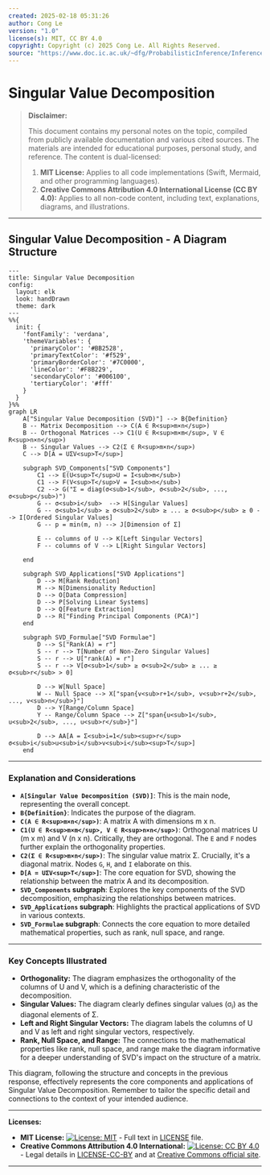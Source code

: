 ```yaml
---
created: 2025-02-18 05:31:26
author: Cong Le
version: "1.0"
license(s): MIT, CC BY 4.0
copyright: Copyright (c) 2025 Cong Le. All Rights Reserved.
source: "https://www.doc.ic.ac.uk/~dfg/ProbabilisticInference/InferenceAndMachineLearningNotes.pdf"
---
```




# Singular Value Decomposition
> **Disclaimer:**
>
> This document contains my personal notes on the topic,
> compiled from publicly available documentation and various cited sources.
> The materials are intended for educational purposes, personal study, and reference.
> The content is dual-licensed:
> 1. **MIT License:** Applies to all code implementations (Swift, Mermaid, and other programming languages).
> 2. **Creative Commons Attribution 4.0 International License (CC BY 4.0):** Applies to all non-code content, including text, explanations, diagrams, and illustrations.
---


## Singular Value Decomposition - A Diagram Structure




```mermaid
---
title: Singular Value Decomposition
config:
  layout: elk
  look: handDrawn
  theme: dark
---
%%{
  init: {
    'fontFamily': 'verdana',
    'themeVariables': {
      'primaryColor': '#BB2528',
      'primaryTextColor': '#f529',
      'primaryBorderColor': '#7C0000',
      'lineColor': '#F8B229',
      'secondaryColor': '#006100',
      'tertiaryColor': '#fff'
    }
  }
}%%
graph LR
    A["Singular Value Decomposition (SVD)"] --> B{Definition}
    B -- Matrix Decomposition --> C(A ∈ R<sup>m×n</sup>)
    B -- Orthogonal Matrices --> C1(U ∈ R<sup>m×m</sup>, V ∈ R<sup>n×n</sup>)
    B -- Singular Values --> C2(Σ ∈ R<sup>m×n</sup>)
    C --> D[A = UΣV<sup>T</sup>]
    
    subgraph SVD_Components["SVD Components"]
        C1 --> E(U<sup>T</sup>U = I<sub>m</sub>)
        C1 --> F(V<sup>T</sup>V = I<sub>n</sub>)
        C2 --> G("Σ = diag(σ<sub>1</sub>, σ<sub>2</sub>, ..., σ<sub>p</sub>)")
        G -- σ<sub>i</sub>  --> H[Singular Values]
        G -- σ<sub>1</sub> ≥ σ<sub>2</sub> ≥ ... ≥ σ<sub>p</sub> ≥ 0 --> I[Ordered Singular Values]
        G -- p = min(m, n) --> J[Dimension of Σ]

        E -- columns of U --> K[Left Singular Vectors]
        F -- columns of V --> L[Right Singular Vectors]
    
    end
    
    subgraph SVD_Applications["SVD Applications"]
        D --> M[Rank Reduction]
        M --> N[Dimensionality Reduction]
        D --> O[Data Compression]
        D --> P[Solving Linear Systems]
        D --> Q[Feature Extraction]
        D --> R["Finding Principal Components (PCA)"]
    end
    
    subgraph SVD_Formulae["SVD Formulae"]
        D --> S["Rank(A) = r"]
        S -- r --> T[Number of Non-Zero Singular Values]
        S -- r --> U["rank(A) = r"]
        S -- r --> V[σ<sub>1</sub> ≥ σ<sub>2</sub> ≥ ... ≥ σ<sub>r</sub> > 0]

        D --> W[Null Space]
        W -- Null Space --> X["span{v<sub>r+1</sub>, v<sub>r+2</sub>, ..., v<sub>n</sub>}"]
        D --> Y[Range/Column Space]
        Y -- Range/Column Space --> Z["span{u<sub>1</sub>, u<sub>2</sub>, ..., u<sub>r</sub>}"]

        D --> AA[A = Σ<sub>i=1</sub><sup>r</sup> σ<sub>i</sub>u<sub>i</sub>v<sub>i</sub><sup>T</sup>]
    end

```

---

### Explanation and Considerations

* **`A[Singular Value Decomposition (SVD)]`**:  This is the main node, representing the overall concept.
* **`B{Definition}`**:  Indicates the purpose of the diagram.
* **`C(A ∈ R<sup>m×n</sup>)`**:  A matrix A with dimensions m x n.
* **`C1(U ∈ R<sup>m×m</sup>, V ∈ R<sup>n×n</sup>)`**: Orthogonal matrices U (m x m) and V (n x n).  Critically, they are orthogonal.  The `E` and `F` nodes further explain the orthogonality properties.
* **`C2(Σ ∈ R<sup>m×n</sup>)`**:  The singular value matrix Σ.  Crucially, it's a diagonal matrix.  Nodes `G`, `H`, and `I` elaborate on this.
* **`D[A = UΣV<sup>T</sup>]`**: The core equation for SVD, showing the relationship between the matrix A and its decomposition.
* **`SVD_Components` subgraph**:  Explores the key components of the SVD decomposition, emphasizing the relationships between matrices.
* **`SVD_Applications` subgraph**:  Highlights the practical applications of SVD in various contexts.
* **`SVD_Formulae` subgraph**:  Connects the core equation to more detailed mathematical properties, such as rank, null space, and range.

---


### Key Concepts Illustrated

* **Orthogonality:** The diagram emphasizes the orthogonality of the columns of U and V, which is a defining characteristic of the decomposition.
* **Singular Values:** The diagram clearly defines singular values (σ<sub>i</sub>) as the diagonal elements of Σ.
* **Left and Right Singular Vectors:**  The diagram labels the columns of U and V as left and right singular vectors, respectively.
* **Rank, Null Space, and Range:**  The connections to the mathematical properties like rank, null space, and range make the diagram informative for a deeper understanding of SVD's impact on the structure of a matrix.

This diagram, following the structure and concepts in the previous response, effectively represents the core components and applications of Singular Value Decomposition. Remember to tailor the specific detail and connections to the context of your intended audience.



---
**Licenses:**

- **MIT License:**  [![License: MIT](https://img.shields.io/badge/License-MIT-yellow.svg)](LICENSE) - Full text in [LICENSE](LICENSE) file.
- **Creative Commons Attribution 4.0 International:** [![License: CC BY 4.0](https://licensebuttons.net/l/by/4.0/88x31.png)](LICENSE-CC-BY) - Legal details in [LICENSE-CC-BY](LICENSE-CC-BY) and at [Creative Commons official site](http://creativecommons.org/licenses/by/4.0/).

---